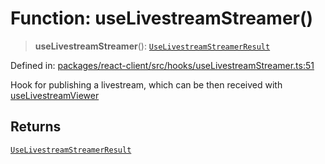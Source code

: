 # Function: useLivestreamStreamer()

> **useLivestreamStreamer**(): [`UseLivestreamStreamerResult`](../interfaces/UseLivestreamStreamerResult.md)

Defined in: [packages/react-client/src/hooks/useLivestreamStreamer.ts:51](https://github.com/fishjam-cloud/web-client-sdk/blob/00cc23b021c6e87a4a0f647ceccc9acb897b5a38/packages/react-client/src/hooks/useLivestreamStreamer.ts#L51)

Hook for publishing a livestream, which can be then received with [useLivestreamViewer](useLivestreamViewer.md)

## Returns

[`UseLivestreamStreamerResult`](../interfaces/UseLivestreamStreamerResult.md)
